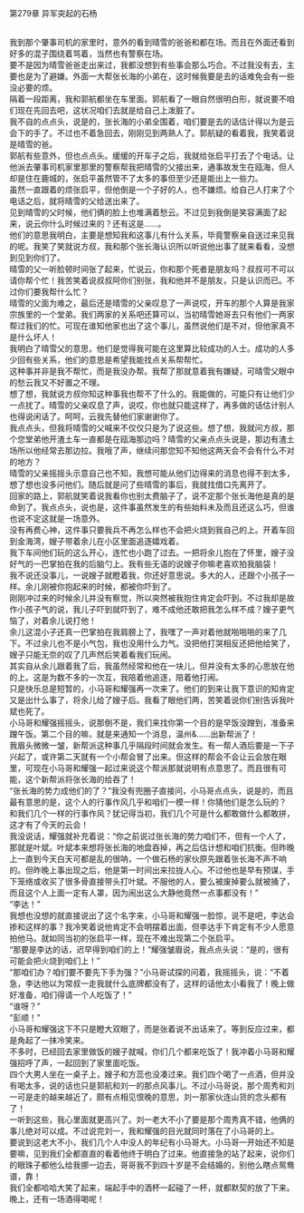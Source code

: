 第279章 异军突起的石杨
<br />我到那个肇事司机的家里时，意外的看到晴雪的爸爸和都在场。而且在外面还看到好多的混子围绕着骂着，当然也有警察在场。<br />要不是因为晴雪爸爸走出来过，我都没想到有些事会那么巧合。不过我没有去，主要也是为了避嫌。外面一大帮张长海的小弟在，这时候我要是去的话难免会有一些没必要的烦。<br />隔着一段距离，我和郭航都坐在车里面。郭航看了一眼自然很明白形，就说要不咱们现在先回去吧，这状况咱们去就是给自己上泼脏了。<br />我不自的点点头，说是的，张长海的小弟全围着，咱们要是去的话估计得以为是云会下的手了。不过也不着急回去，刚刚见到两熟人了。郭航疑的看着我，我笑着说是晴雪的爸。<br />郭航有些意外，但也点点头。缓缓的开车子之后，我就给张启平打去了个电话。让他派去肇事司机家里那里的警察帮我把晴雪的父接出来，通事故发生在瓯海，但人却是住在鹿城的，张启平虽然管不了太多的事但至少还是能出上一些力。<br />虽然一直跟着的烦张启平，但他倒是一个子好的人，也不嫌烦。给自己人打来了个电话之后，就将晴雪的父给送出来了。<br />见到晴雪的父时候，他们俩的脸上也堆满着愁云。不过见到我倒是笑容满面了起来，说云你什么时候过来的？还有这是……。<br />他们的意思我明白，主要是想知我和这事儿有什么关系，毕竟警察亲自送过来见我的呢。我笑了笑就说方叔，我和那个张长海认识所以听说他出事了就来看看，没想到见到你们了。<br />晴雪的父一听脸顿时间张了起来，忙说云，你和那个死者是朋友吗？叔叔可不可以请你帮个忙！我苦笑着说叔叔阿你们别张，我和他并不是朋友，只是认识而已。不过你们要我帮什么忙？<br />晴雪的父面为难之，最后还是晴雪的父亲叹息了一声说哎，开车的那个人算是我家宗族里的一个堂弟。我们两家的关系吧还算可以，当初晴雪她哥去只有他们一两家帮过我们的忙。可现在谁知他家也出了这个事儿，虽然说他们是不对，但他家真不是什么坏人！<br />我明白了晴雪父的意思，他们是觉得我可能在这里算比较成功的人士。成功的人多少回有些关系，他们的意思是希望我能找点关系帮帮忙。<br />这种事并非是我不帮忙，而是我没办帮。我帮了那就意着我有嫌疑，可晴雪父眼中的愁云我又不好置之不理。<br />想了想，我就说方叔你知这种事我也帮不了什么的。我能做的，可能只有让他们少一点扰了。晴雪的父亲叹息了声，说哎，你也就只能这样了，再多做的话估计别人也得说闲话了。呵呵，云我先替他们家谢谢你了。<br />我点点头，但我将晴雪的父喊来不仅仅只是为了说这些。想了想，我就问方叔，那个您堂弟他开渣土车一直都是在瓯海那边吗？晴雪的父亲点点头说是，那边有渣土场所以他经常去那边拉。我哦了声，继续问那您知不知他这两天会不会有什么不对的地方？<br />晴雪的父亲摇摇头示意自己也不知，我想可能从他们边得来的消息也得不到太多，想了想也没多问他们。随后就是问了些晴雪的事后，我就找借口先离开了。<br />回家的路上，郭航就笑着说我看你也别太费脑子了，说不定那个张长海他是真的是命到了。我点点头，说也是，这件事虽然发生的有些始料未及而且还这么巧，但谁也说不定这就是一场意外。<br />没有再费心神，这件事只要我兵不再怎么样也不会把火烧到我自己的上。开着车回到金海湾，嫂子带着余儿在小区里面追逐嬉戏着。<br />我下车间他们玩的这么开心，连忙也小跑了过去。一把将余儿抱在了怀里，嫂子没好气的一巴掌拍在我的后脑勺上。我有些无语的说嫂子你嘛老喜欢拍我脑袋！<br />我不说还没事儿，一说嫂子就瞪着我，你还好意思说。多大的人，还跟个小孩子一样。余儿刚被你抱起来的时候，都被你吓到了。<br />刚刚冲过来的时候余儿并没有察觉，所以突然被我抱住肯定会吓到。不过我却是故作小孩子气的说，我儿子吓到就吓到了，难不成他还敢把我怎么样不成？嫂子更气恼了，对着余儿说打他！<br />余儿这混小子还真一巴掌拍在我肩膀上了，我嘿了一声对着他就啪啪啪的来了几下。不过余儿也不是小气包，我也没用什么力气。没把他打哭相反还把他给笑了，嫂子只能无奈的叹了几声然后笑着看我们玩闹。<br />其实自从余儿跟着我了后，我虽然经常和他在一块儿，但并没有太多的心思放在他的上。这是为数不多的一次互，我陪着他追逐，陪着他打闹。<br />只是快乐总是短暂的，小马哥和耀强再一次来了。他们的到来让我下意识的知肯定又是出什么事了，将余儿给了嫂子后。我看了眼他们两，苦笑着说你们别告诉我叶斌也死了。<br />小马哥和耀强摇摇头，说那倒不是，我们来找你第一个目的是早饭没蹭到，准备来蹭午饭。第二个目的嘛，就是来通知一个消息，温州&……出新帮派了！<br />我眉头微微一皱，新帮派这种事几乎隔段时间就会发生。有一帮人酒后要是一下子兴起了，或许第二天就有一个小帮会冒了出来。但这样的帮会不会让云会放在眼里，可现在小马哥和耀强一起过来说这个帮派那就说明有点意思了。而且很有可能，这个新帮派将张长海的给吞了！<br />“张长海的势力成他们的了？”我没有兜圈子直接问，小马哥点点头，说是的，而且最有意思的是，这个人的行事作风几乎和咱们一模一样！你猜他们是怎么玩的？<br />和我们几个一样的行事作风？犹记得当初，我们几个可是什么都敢做什么都敢拼，这才有了今天的云会！<br />我没说话，耀强就补充着说：“你之前说过张长海的势力咱们不，但有一个人了，那就是叶斌。叶斌本来想将张长海的地盘吞掉，再之后估计想和咱们抗衡。但昨晚上一直到今天白天可都是乱的很呐，一个做石杨的家伙原先跟着张长海不声不响的。但昨晚上事出现之后，他是第一时间出来拉拢人心。不过他也是早有预谋，手下笼络或收买了很多骨直接带头打叶斌。不服他的人，要么被废掉要么就被捅了，而且这个人上面一定有人罩，因为闹出这么大静他竟然一点事都没有！”<br />“李达！”<br />我想也没想的就直接说出了这个名字来，小马哥和耀强一脸惊，说不是吧，李达会掺和这样的事？我冷笑着说他肯定不会明摆着出面，但李达手下肯定有不少人愿意拍他马。就如同当初的张启平一样，现在不难出现第二个张启平。<br />“那要是李达的话，迟早得到咱们的上！”耀强皱眉说，我点点头说：“是的，很有可能会把火烧到咱们上！”<br />“那咱们办？咱们要不要先下手为强？”小马哥试探的问着，我摇摇头，说：“不着急，李达他以为常叔一走我就什么底牌都没有了，这样的话他太小看我了！晚上做好准备，咱们得请一个人吃饭了！”<br />“谁呀？”<br />“彭顺！”<br />小马哥和耀强这下不只是瞪大双眼了，而是张着说不出话来了。等到反应过来，都是角起了一抹冷笑来。<br />不多时，已经回去家里做饭的嫂子就喊，你们几个都来吃饭了！我冲着小马哥和耀强招呼了声，一起回到了家里面吃饭。<br />四个大男人坐在一桌子上，嫂子和方蕊也没凑过来。我们四个喝了一点酒，但并没有喝太多，说的话也只是郭航和刘一的那点风事儿。不过小马哥说，那个周秀和刘一可是走的越来越近了，颇有点相见恨晚的意思，刘一那家伙连山货的念头都有了！<br />一听到这些，我心里面就更高兴了。刘一老大不小了要是那个周秀真不错，他俩的事儿绝对可以成。不过说完刘一，我和耀强的目光就同时落在了小马哥的上。<br />要说到这老大不小，我们几个人中没人的年纪有小马哥大。小马哥一开始还不知是要嘛，见到我们全都直直的看着他终于明白了过来。他直接急的站了起来，说你们的眼珠子都他么给我挪一边去，哥哥我不到四十岁是不会结婚的，别他么瞎点鸳鸯谱，靠！<br />我们全都哈哈大笑了起来，端起手中的酒杯一起碰了一杯，就都默契的放了下来。<br />晚上，还有一场酒得喝呢！